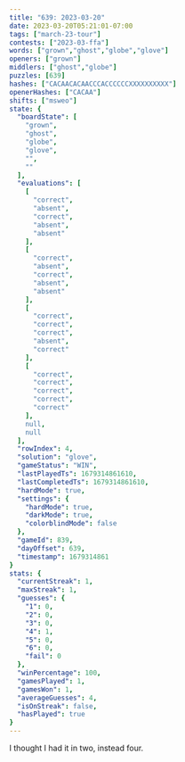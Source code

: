 ```yaml
---
title: "639: 2023-03-20"
date: 2023-03-20T05:21:01-07:00
tags: ["march-23-tour"]
contests: ["2023-03-ffa"]
words: ["grown","ghost","globe","glove"]
openers: ["grown"]
middlers: ["ghost","globe"]
puzzles: [639]
hashes: ["CACAACACAACCCACCCCCCXXXXXXXXXX"]
openerHashes: ["CACAA"]
shifts: ["msweo"]
state: {
  "boardState": [
    "grown",
    "ghost",
    "globe",
    "glove",
    "",
    ""
  ],
  "evaluations": [
    [
      "correct",
      "absent",
      "correct",
      "absent",
      "absent"
    ],
    [
      "correct",
      "absent",
      "correct",
      "absent",
      "absent"
    ],
    [
      "correct",
      "correct",
      "correct",
      "absent",
      "correct"
    ],
    [
      "correct",
      "correct",
      "correct",
      "correct",
      "correct"
    ],
    null,
    null
  ],
  "rowIndex": 4,
  "solution": "glove",
  "gameStatus": "WIN",
  "lastPlayedTs": 1679314861610,
  "lastCompletedTs": 1679314861610,
  "hardMode": true,
  "settings": {
    "hardMode": true,
    "darkMode": true,
    "colorblindMode": false
  },
  "gameId": 839,
  "dayOffset": 639,
  "timestamp": 1679314861
}
stats: {
  "currentStreak": 1,
  "maxStreak": 1,
  "guesses": {
    "1": 0,
    "2": 0,
    "3": 0,
    "4": 1,
    "5": 0,
    "6": 0,
    "fail": 0
  },
  "winPercentage": 100,
  "gamesPlayed": 1,
  "gamesWon": 1,
  "averageGuesses": 4,
  "isOnStreak": false,
  "hasPlayed": true
}
---
```

<!-- more -->
I thought I had it in two, instead four. 
